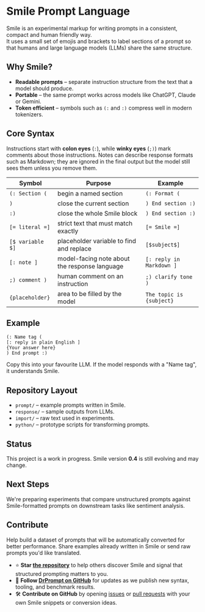 # Smile Prompt Language

Smile is an experimental markup for writing prompts in a consistent, compact and human friendly way.  
It uses a small set of emojis and brackets to label sections of a prompt so that humans and large language models (LLMs) share the same structure.

## Why Smile?
- **Readable prompts** – separate instruction structure from the text that a model should produce.
- **Portable** – the same prompt works across models like ChatGPT, Claude or Gemini.
- **Token efficient** – symbols such as `(:` and `:)` compress well in modern tokenizers.

## Core Syntax
Instructions start with **colon eyes** (`:`), while **winky eyes** (`;)`) mark comments about those instructions.
Notes can describe response formats such as Markdown; they are ignored in the final output but the model still sees them unless you remove them.

| Symbol | Purpose | Example |
|--------|---------|---------|
| `(: Section (` | begin a named section | `(: Format (` |
| `)` | close the current section | `) End section :)` |
| `:)` | close the whole Smile block | `) End section :)` |
| `[= literal =]` | strict text that must match exactly | `[= Smile =]` |
| `[$ variable $]` | placeholder variable to find and replace | `[$subject$]` |
| `[: note ]` | model-facing note about the response language | `[: reply in Markdown ]` |
| `;) comment )` | human comment on an instruction | `;) clarify tone )` |
| `{placeholder}` | area to be filled by the model | `The topic is {subject}` |

## Example
```text
(: Name tag (
[: reply in plain English ]
{Your answer here}
) End prompt :)
```
Copy this into your favourite LLM. If the model responds with a "Name tag", it understands Smile.

## Repository Layout
- `prompt/` – example prompts written in Smile.
- `response/` – sample outputs from LLMs.
- `import/` – raw text used in experiments.
- `python/` – prototype scripts for transforming prompts.

## Status
This project is a work in progress. Smile version **0.4** is still evolving and may change.

## Next Steps
We're preparing experiments that compare unstructured prompts against Smile-formatted prompts on downstream tasks like sentiment analysis.

## Contribute
Help build a dataset of prompts that will be automatically converted for better performance. Share examples already written in Smile or send raw prompts you'd like translated.

- ⭐ **Star [the repository](https://github.com/DrPrompt/smile)** to help others discover Smile and signal that structured prompting matters to you.
- 🔔 **Follow [DrPrompt on GitHub](https://github.com/DrPrompt)** for updates as we publish new syntax, tooling, and benchmark results.
- 🛠️ **Contribute on GitHub** by opening [issues](https://github.com/DrPrompt/smile/issues) or [pull requests](https://github.com/DrPrompt/smile/pulls) with your own Smile snippets or conversion ideas.

